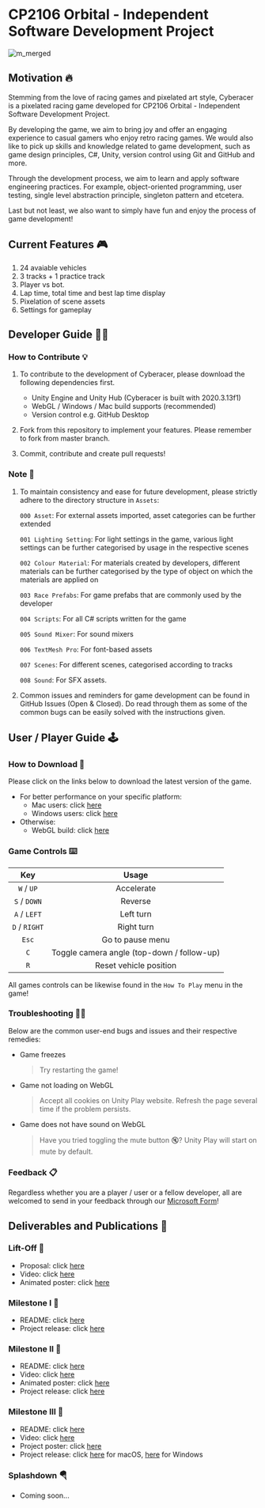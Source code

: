 # CP2106 Orbital - Independent Software Development Project

![m_merged](https://user-images.githubusercontent.com/62177572/126998324-f5531b9e-3e76-4b58-bd9a-afb64bf0a000.png)


## Motivation 🔥
Stemming from the love of racing games and pixelated art style, Cyberacer is a pixelated racing game developed for CP2106 Orbital - Independent Software Development Project. 

By developing the game, we aim to bring joy and offer an engaging experience to casual gamers who enjoy retro racing games. We would also like to pick up skills and knowledge related to game development, such as game design principles, C#, Unity, version control using Git and GitHub and more.

Through the development process, we aim to learn and apply software engineering practices. For example, object-oriented programming, user testing, single level abstraction principle, singleton pattern and etcetera.

Last but not least, we also want to simply have fun and enjoy the process of game development!

## Current Features 🎮
1. 24 avaiable vehicles
2. 3 tracks + 1 practice track
3. Player vs bot.
4. Lap time, total time and best lap time display
5. Pixelation of scene assets
6. Settings for gameplay

## Developer Guide 🧑‍💻
### How to Contribute 💡
1. To contribute to the development of Cyberacer, please download the following dependencies first.
	- Unity Engine and Unity Hub (Cyberacer is built with 2020.3.13f1)
	- WebGL / Windows / Mac build supports (recommended)
	- Version control e.g. GitHub Desktop

2. Fork from this repository to implement your features. Please remember to fork from master branch.
3. Commit, contribute and create pull requests!

### Note 📝
1. To maintain consistency and ease for future development, please strictly adhere to the directory structure in `Assets`:

	`000 Asset`: For external assets imported, asset categories can be further extended

	`001 Lighting Setting`: For light settings in the game, various light settings can be further categorised by usage in the respective scenes

	`002 Colour Material`: For materials created by developers, different materials can be further categorised by the type of object on which the materials are applied on

	`003 Race Prefabs`: For game prefabs that are commonly used by the developer 

	`004 Scripts`: For all C# scripts written for the game

	`005 Sound Mixer`: For sound mixers

	`006 TextMesh Pro`: For font-based assets

	`007 Scenes`: For different scenes, categorised according to tracks

	`008 Sound`: For SFX assets.

2. Common issues and reminders for game development can be found in GitHub Issues (Open & Closed). Do read through them as some of the common bugs can be easily solved with the instructions given.

## User / Player Guide 🕹️
### How to Download 💾

Please click on the links below to download the latest version of the game.

- For better performance on your specific platform:
	- Mac users: click [here](https://drive.google.com/file/d/13Gx6UAcUUkhKaG6pJLCwwThExhBbucy4/view?usp=sharing)
	- Windows users: click [here](https://drive.google.com/file/d/1BquNjua7uGiqjWi9LM8Sbtq6ckVE3Lnr/view?usp=sharing)
- Otherwise:
	- WebGL build: click [here](https://drive.google.com/file/d/1tiaFt5Pssn1x1fbAAbO8Ga3Wabf4ROnh/view?usp=sharing)

### Game Controls ⌨️

|      Key      |                   Usage                    |
| :-----------: | :----------------------------------------: |
|  `W` / `UP`   |                 Accelerate                 |
| `S` / `DOWN`  |                  Reverse                   |
| `A` / `LEFT`  |                 Left turn                  |
| `D` / `RIGHT` |                 Right turn                 |
|     `Esc`     |              Go to pause menu              |
|      `C`      | Toggle camera angle (top-down / follow-up) |
|      `R`      |           Reset vehicle position           |

All games controls can be likewise found in the `How To Play` menu in the game!

### Troubleshooting 👨‍🔧

Below are the common user-end bugs and issues and their respective remedies:

- Game freezes

	> Try restarting the game!

- Game not loading on WebGL

	> Accept all cookies on Unity Play website. Refresh the page several time if the problem persists.

- Game does not have sound on WebGL

	> Have you tried toggling the mute button 🔇? Unity Play will start on mute by default.

### Feedback 📋
Regardless whether you are a player / user or a fellow developer, all are welcomed to send in your feedback through our [Microsoft Form](https://forms.office.com/r/bgJ8YXqMry)!

## Deliverables and Publications 📰

### Lift-Off 🚀 
- Proposal: click [here](https://drive.google.com/file/d/1KJE18vKNbKHPti8ZO-8X5pBRpJO8GyGg/view?usp=sharing)
- Video: click [here](https://drive.google.com/file/d/1Ess_AoRUsvmsphze_W3gN9Rnn3d7OoR-/view?usp=sharing)
- Animated poster: click [here](https://drive.google.com/file/d/1Z_e2z-F6Wz_1z7LOtkqhgDTF2h-ZPelG/view?usp=sharing)

### Milestone I 🎯
- README: click [here](https://docs.google.com/document/d/1TvUPG0FzB_TyE7rSZXGbYMn0IOMjJUVwukdFs2zciyM/edit?usp=sharing)
- Project release: click [here](https://play.unity.com/mg/other/cyberacer-v0-0-1)

### Milestone II 🎯
- README: click [here](https://docs.google.com/document/d/187S19kQoqnzhw6M8xGJxqwMgSFixD4pG_xijABVVxf0/edit?usp=sharing)
- Video: click [here](https://drive.google.com/file/d/1vjdiDpeub-Yg4oDxSfu7QIlX-GY4w_ZA/view?usp=sharing)
- Animated poster: click [here](https://drive.google.com/file/d/12Ss0qi1S1gH5QIIM3SZxA4VffB8ScMun/view?usp=sharing)
- Project release: click [here](https://play.unity.com/mg/other/cyberacer-v0-2-5)

### Milestone III 🎯
- README: click [here](https://docs.google.com/document/d/1W_IndlNVo6aEFQ42cPw6e8EyzmfCK2zPy8nlv-93GL0/edit?usp=sharing)
- Video: click [here](https://drive.google.com/file/d/1EZprIz-77uumVl8Mtz2Jz2GDv3LgH5On/view?usp=sharing)
- Project poster: click [here](https://drive.google.com/file/d/1IWyXzr6-RT-yhc0_RVsMQn3jB8ChBgnl/view?usp=sharing)
- Project release: click [here](https://drive.google.com/drive/folders/1h9-h0uh8UZ5bq90Gv3nQErLfIXctVdek?usp=sharing) for macOS, [here](https://drive.google.com/drive/folders/1r80cXKP16si9tXdl1X0eXbkcgrSTj3pZ?usp=sharing) for Windows

### Splashdown 🪂

- Coming soon...

